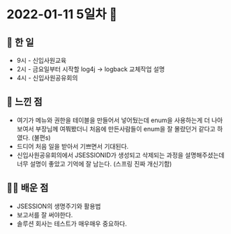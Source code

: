 # 2022-01-11 5일차 📆

## 📃 한 일

- 9시 - 신입사원교육
- 2시 - 금요일부터 시작할 log4j -> logback 교체작업 설명
- 4시 - 신입사원공유회의

## 📝 느낀 점

- 여기가 메뉴와 권한을 테이블을 만들어서 넣어뒀는데 enum을 사용하는게 더 나아보여서 부장님께 여쭤봤더니 처음에 만든사람들이 enum을 잘 몰랐던거 같다고 하였다. (불편s)
- 드디어 처음 일을 받아서 기쁘면서 기대된다.
- 신입사원공유회의에서 JSESSIONID가 생성되고 삭제되는 과정을 설명해주셨는데 너무 설명이 좋았고 기억에 잘 남는다. (스프링 진짜 개신기함)

## 👨‍💼 배운 점

- JSESSION의 생명주기와 활용법
- 보고서를 잘 써야한다.
- 솔루션 회사는 테스트가 매우매우 중요하다.

